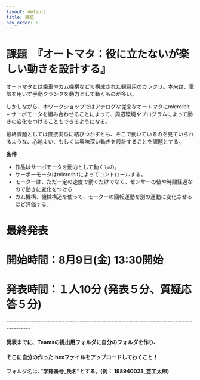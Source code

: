 ```yaml
---
layout: default
title: 課題
nav_order: 5
---
```


# 課題　『オートマタ：役に立たないが楽しい動きを設計する』

オートマタとは歯車やカム機構などで構成された観賞用のカラクリ。本来は、電気を用いず手動クランクを動力として動くものが多い。

しかしながら、本ワークショップではアナログな従来なオートマタにmicro:bit + サーボモータを組み合わせることによって、周辺環境やプログラムによって動きの変化をつけることもできるようになる。

最終課題としては直接実益に結びつかずとも、そこで動いているのを見ていられるような、心地よい、もしくは興味深い動きを設計することを課題とする。

**条件**

* 作品はサーボモータを動力として動くもの。
* サーボーモータはmicro:bitによってコントロールする。
* モーターは、ただ一定の速度で動くだけでなく、センサーの値や時間経過なので動きに変化をつける
* カム機構、機械構造を使って、モーターの回転運動を別の運動に変化させるほど評価する。

# 最終発表

# 開始時間：8月9日(金) 13:30開始

# 発表時間：１人10分 \(発表５分、質疑応答５分\)

#### --------------------------------------------------------------------------------------

#### 発表までに、Teamsの提出用フォルダに自分のフォルダを作り、

#### そこに自分の作った.hexファイルをアップロードしておくこと！

フォルダ名は、**”学籍番号\_氏名”**とする。**\(例： 198940023**\_**芸工太郎\)**
